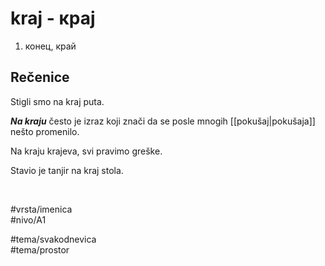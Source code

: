 # kraj - крај

1. конец, край

## Rečenice

Stigli smo na kraj puta.

***Na kraju*** često je izraz koji znači da se posle mnogih [[pokušaj|pokušaja]] nešto promenilo.

Na kraju krajeva, svi pravimo greške.

Stavio je tanjir na kraj stola.

<br>

#vrsta/imenica  
#nivo/A1  

#tema/svakodnevica  
#tema/prostor
